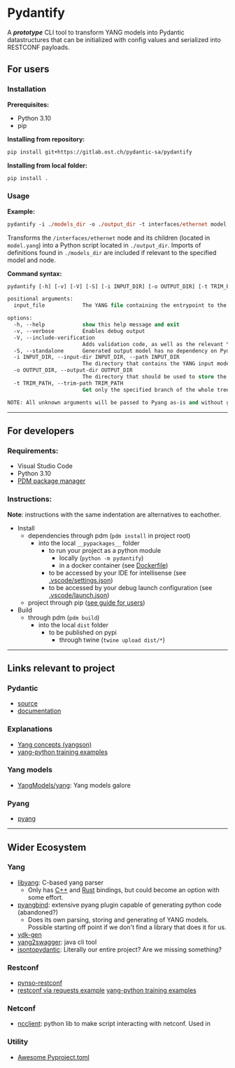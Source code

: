 # Pydantify
A ***prototype*** CLI tool to transform YANG models into Pydantic datastructures that can be initialized with config values and serialized into RESTCONF payloads.

## For users
### Installation
**Prerequisites:**
- Python 3.10
- pip

**Installing from repository:**
```bash
pip install git+https://gitlab.ost.ch/pydantic-sa/pydantify
```

**Installing from local folder:**
```bash
pip install .
```

### Usage
**Example:**
```ps
pydantify -i ./models_dir -o ./output_dir -t interfaces/ethernet model.yang
```
Transforms the `/interfaces/ethernet` node and its children (located in `model.yang`) into a Python script located in `./output_dir`. Imports of definitions found in `./models_dir` are included if relevant to the specified model and node.

**Command syntax:**
```ps
pydantify [-h] [-v] [-V] [-S] [-i INPUT_DIR] [-o OUTPUT_DIR] [-t TRIM_PATH] input_file

positional arguments:
  input_file            The YANG file containing the entrypoint to the model to evaluate.

options:
  -h, --help            show this help message and exit
  -v, --verbose         Enables debug output
  -V, --include-verification
                        Adds validation code, as well as the relevant YANG files, to the output model.
  -S, --standalone      Generated output model has no dependency on Pydantify.
  -i INPUT_DIR, --input-dir INPUT_DIR, --path INPUT_DIR
                        The directory that contains the YANG input model.
  -o OUTPUT_DIR, --output-dir OUTPUT_DIR
                        The directory that should be used to store the output model. Defaults to "$CWD/out".
  -t TRIM_PATH, --trim-path TRIM_PATH
                        Get only the specified branch of the whole tree.

NOTE: All unknown arguments will be passed to Pyang as-is and without guarantees.
```

---
## For developers
### Requirements:
- Visual Studio Code
- Python 3.10
- [PDM package manager](https://pdm.fming.dev/)

### Instructions:
**Note**: instructions with the same indentation are alternatives to eachother.
- Install
    - dependencies through pdm (`pdm install` in project root)
        - into the local `__pypackages__` folder
            - to run your project as a python module
                - locally (`python -m pydantify`)
                - in a docker container (see [Dockerfile](./Dockerfile))
            - to be accessed by your IDE for intellisense (see [.vscode/settings.json](./.vscode/settings.json))
            - to be accessed by your debug launch configuration (see [.vscode/launch.json](./.vscode/launch.json))
    - project through pip ([see guide for users](#for-users))
- Build
    - through pdm (`pdm build`)
        - into the local `dist` folder
            - to be published on pypi
                - through twine (`twine upload dist/*`)

---

## Links relevant to project
### Pydantic
- [source](https://github.com/pydantic/pydantic)
- [documentation](https://pydantic-docs.helpmanual.io/)

### Explanations
- [Yang concepts (yangson)](https://yangson.labs.nic.cz/concepts-terms.html)
- [yang-python training examples](https://github.com/cmoberg/netconf-yang-training)

### Yang models
- [YangModels/yang](https://github.com/YangModels/yang): Yang models galore

### Pyang
- [pyang](https://github.com/mbj4668/pyang)

---

## Wider Ecosystem
### Yang
- [libyang](https://github.com/CESNET/libyang): C-based yang parser
    - Only has [C++](https://github.com/CESNET/libyang-cpp/) and [Rust](https://github.com/rwestphal/yang2-rs/) bindings, but could become an option with some effort.
- [pyangbind](https://github.com/robshakir/pyangbind): extensive pyang plugin capable of generating python code (abandoned?)
    - Does its own parsing, storing and generating of YANG models. Possible starting off point if we don't find a library that does it for us.
- [ydk-gen](https://github.com/CiscoDevNet/ydk-gen)
- [yang2swagger](https://github.com/bartoszm/yang2swagger): java cli tool
- [jsontopydantic](https://github.com/brokenloop/jsontopydantic): Literally our entire project? Are we missing something?
### Restconf
- [pynso-restconf](https://github.com/workfloworchestrator/pynso-restconf)
- [restconf via requests example](https://github.com/twr14152/Network-Automation-Scripts_Python3/tree/master/restconf) [yang-python training examples](https://github.com/cmoberg/netconf-yang-training)

### Netconf
- [ncclient](https://github.com/ncclient/ncclient): python lib to make script interacting with netconf. Used in []()

### Utility
- [Awesome Pyproject.toml](https://github.com/carlosperate/awesome-pyproject)
